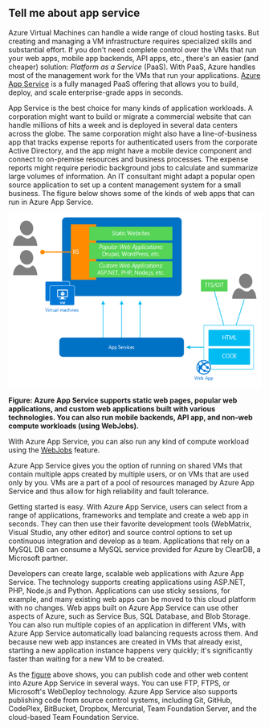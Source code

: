 <a name="tellmeas"></a>

## Tell me about app service
Azure Virtual Machines can handle a wide range of cloud hosting tasks. But creating and managing a VM infrastructure requires specialized skills and substantial effort. If you don't need complete control over the VMs that run your web apps, mobile app backends, API apps, etc., there's an easier (and cheaper) solution: *Platform as a Service* (PaaS). With PaaS, Azure handles most of the management work for the VMs that run your applications. [Azure App Service](../article/app-service/app-service-value-prop-what-is.md) is a fully managed PaaS offering that allows you to build, deploy, and scale enterprise-grade apps in seconds.

App Service is the best choice for many kinds of application workloads. A corporation might want to build or migrate a commercial website that can handle millions of hits a week and is deployed in several data centers across the globe. The same corporation might also have a line-of-business app that tracks expense reports for authenticated users from the corporate Active Directory, and the app might have a mobile device component and connect to on-premise resources and business processes. The expense reports might require periodic background jobs to calculate and summarize large volumes of information. An IT consultant might adapt a popular open source application to set up a content management system for a small business. The figure below shows some of the kinds of web apps that can run in Azure App Service.

<a name="appservice_diagram"></a>
![app service diagram](media/app-service-choose-me-content/diagram.png)

**Figure: Azure App Service supports static web pages, popular web applications, and custom web applications built with various technologies. You can also run mobile backends, API app, and non-web compute workloads (using WebJobs).** 

With Azure App Service, you can also run any kind of compute workload using the [WebJobs](../article/app-service-web/websites-webjobs-resources.md) feature. 

Azure App Service gives you the option of running on shared VMs that contain multiple apps created by multiple users, or on VMs that are used only by you. VMs are a part of a pool of resources managed by Azure App Service and thus allow for high reliability and fault tolerance.

Getting started is easy. With Azure App Service, users can select from a range of applications, frameworks and template and create a web app in seconds. They can then use their favorite development tools (WebMatrix, Visual Studio, any other editor) and source control options to set up continuous integration and develop as a team. Applications that rely on a MySQL DB can consume a MySQL service provided for Azure by ClearDB, a Microsoft partner.

Developers can create large, scalable web applications with Azure App Service. The technology supports creating applications using ASP.NET, PHP, Node.js and Python. Applications can use sticky sessions, for example, and many existing web apps can be moved to this cloud platform with no changes. Web apps built on Azure App Service can use other aspects of Azure, such as Service Bus, SQL Database, and Blob Storage. You can also run multiple copies of an application in different VMs, with Azure App Service automatically load balancing requests across them. And because new web app instances are created in VMs that already exist, starting a new application instance happens very quickly; it's significantly faster than waiting for a new VM to be created.

As the [figure](#appservice_diagram.md) above shows, you can publish code and other web content into Azure App Service in several ways. You can use FTP, FTPS, or Microsoft's WebDeploy technology. Azure App Service also supports publishing code from source control systems, including Git, GitHub, CodePlex, BitBucket, Dropbox, Mercurial, Team Foundation Server, and the cloud-based Team Foundation Service.

